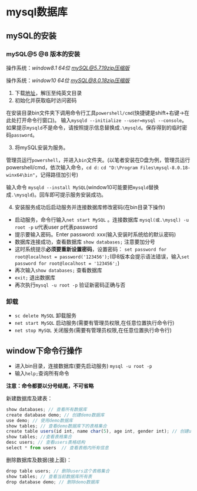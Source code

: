 # mysql数据库

## mySQL的安装

### mySQL@5 @8 版本的安装

操作系统：*window8.1 64位* *mySQL@5.7.19zip压缩版* 

操作系统：*window10 64位* *mySQL@8.0.18zip压缩版* 

1. 下载[地址](https://dev.mysql.com/downloads/mysql/)，解压至纯英文目录
2. 初始化并获取临时访问密码

在安装目录bin文件夹下调用命令行工具`powershell/cmd`(快捷键是shift+右键->在此处打开命令行窗口)。 输入`mysqld --initialize --user=mysql --console`。 如果提示`mysqld`不是命令，请按照提示信息替换成`.\mysqld`。保存得到的临时密码`password`。

3. 将mySQL安装为服务。

管理员运行`powershell`，并进入`bin`文件夹。(以笔者安装在D盘为例，管理员运行powershell/cmd，依次输入命令，`cd d:` `cd "D:\Program Files\mysql-8.0.18-winx64\bin"`，记得路径加引号)

输入命令 `mysqld --install MySQL`(window10可能要把`mysqld`替换成`.\mysqld`)。回车即可提示服务安装成功。

4. 安装服务成功后启动服务并连接数据库修改密码(在bin目录下操作)

- 启动服务，命令行输入`net start MySQL` 。连接数据库 `mysql(或.\mysql) -u root -p` u代表user p代表password
- 提示要输入密码。Enter password: xxx(输入安装时系统给的默认密码)
- 数据库连接成功，查看数据库 `show databases;` 注意要加分号
- 这时系统提示**必须要重新设置密码**，设置密码： `set password for root@localhost = password('123456');`(@8版本会提示语法错误，输入`set password for root@localhost = '123456';`)
- 再次输入`show databases;` 查看数据库
- `exit;` 退出数据库
- 再次执行`mysql -u root -p` 验证新密码正确与否

### 卸载 

- `sc delete MySQL` 卸载服务
- `net start MySQL` 启动服务(需要有管理员权限,在任意位置执行命令行)
- `net stop MySQL` 关闭服务(需要有管理员权限,在任意位置执行命令行)

## window下命令行操作

- 进入bin目录，连接数据库(要先启动服务) `mysql -u root -p`
- 输入`help;`查询所有命令

**注意：命令都要以分号结尾，不可省略**

新建数据库及建表：

```js
show databases; // 查看所有数据库
create database demo; // 创建demo数据库
use demo; // 使用demo数据库
show tables; // 查看demo数据库下的表格集合
create table users(id int, name char(5), age int, gender int); // 创建users数据表格，设置关键值及数据类型
show tables; //查看表格集合
desc users; // 查看users表格结构
select * from users  // 查看表格内所有信息
```

删除数据库及数据(接上面)：

```js
drop table users; // 删除users这个表格集合
show tables; // 查看当前数据库所有表
drop database demo; // 删除demo数据库
```